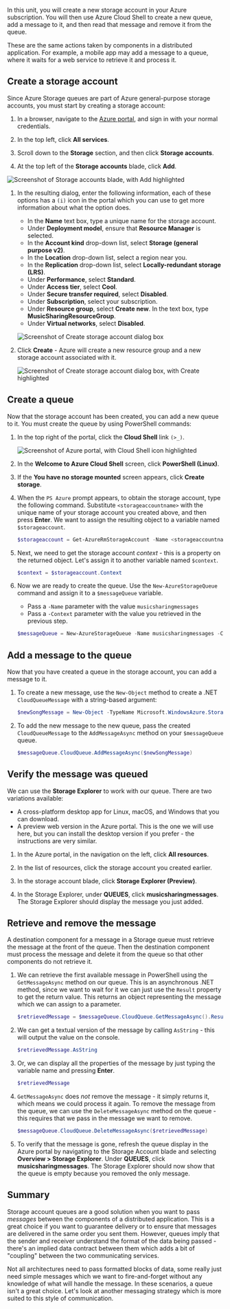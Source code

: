 In this unit, you will create a new storage account in your Azure subscription. You will then use Azure Cloud Shell to create a new queue, add a message to it, and then read that message and remove it from the queue.

These are the same actions taken by components in a distributed application. For example, a mobile app may add a message to a queue, where it waits for a web service to retrieve it and process it.

## Create a storage account
<!---TODO: Update for sandbox.--->

Since Azure Storage queues are part of Azure general-purpose storage accounts, you must start by creating a storage account:

1. In a browser, navigate to the [Azure portal](https://portal.azure.com?azure-portal=true), and sign in with your normal credentials.

1. In the top left, click **All services**.

1. Scroll down to the **Storage** section, and then click **Storage accounts**.

1. At the top left of the **Storage accounts** blade, click **Add**.

  ![Screenshot of Storage accounts blade, with Add highlighted](../media-draft/4-create-a-storage-account-1.png)

1. In the resulting dialog, enter the following information, each of these options has a `(i)` icon in the portal which you can use to get more information about what the option does.

    - In the **Name** text box, type a unique name for the storage account.
    - Under **Deployment model**, ensure that **Resource Manager** is selected.
    - In the **Account kind** drop-down list, select **Storage (general purpose v2)**.
    - In the **Location** drop-down list, select a region near you.
    - In the **Replication** drop-down list, select **Locally-redundant storage (LRS)**.
    - Under **Performance**, select **Standard**.
    - Under **Access tier**, select **Cool**.
    - Under **Secure transfer required**, select **Disabled**.
    - Under **Subscription**, select your subscription.
    - Under **Resource group**, select **Create new**. In the text box, type **MusicSharingResourceGroup**.
    - Under **Virtual networks**, select **Disabled**. 

    ![Screenshot of Create storage account dialog box](../media-draft/4-create-a-storage-account-2.png)

1. Click **Create** - Azure will create a new resource group and a new storage account associated with it.

    ![Screenshot of Create storage account dialog box, with Create highlighted](../media-draft/4-create-a-storage-account-3.png)

## Create a queue

Now that the storage account has been created, you can add a new queue to it. You must create the queue by using PowerShell commands:

1. In the top right of the portal, click the **Cloud Shell** link `(>_)`.

    ![Screenshot of Azure portal, with Cloud Shell icon highlighted](../media-draft/4-create-a-storage-queue-1.png)

1. In the **Welcome to Azure Cloud Shell** screen, click **PowerShell (Linux)**.

1. If the **You have no storage mounted** screen appears, click **Create storage**.

1. When the `PS Azure` prompt appears, to obtain the storage account, type the following command. Substitute `<storageaccountname>` with the unique name of your storage account you created above, and then press **Enter**. We want to assign the resulting object to a variable named `$storageaccount`.

    ```powershell
    $storageaccount = Get-AzureRmStorageAccount -Name <storageaccountname> -ResourceGroup  MusicSharingResourceGroup
    ```

1. Next, we need to get the storage account _context_ - this is a property on the returned object. Let's assign it to another variable named `$context`.

    ```powershell
    $context = $storageaccount.Context
    ```

1. Now we are ready to create the queue. Use the `New-AzureStorageQueue` command and assign it to a `$messageQueue` variable.
    - Pass a `-Name` parameter with the value `musicsharingmessages`
    - Pass a `-Context` parameter with the value you retrieved in the previous step.

    ```powershell
    $messageQueue = New-AzureStorageQueue -Name musicsharingmessages -Context $context
    ```

## Add a message to the queue

Now that you have created a queue in the storage account, you can add a message to it.

1. To create a new message, use the `New-Object` method to create a .NET `CloudQueueMessage` with a string-based argument:

    ```powershell
    $newSongMessage = New-Object -TypeName Microsoft.WindowsAzure.Storage.Queue.CloudQueueMessage -ArgumentList "A new song has been added."
    ```

1. To add the new message to the new queue, pass the created `CloudQueueMessage` to the `AddMessageAsync` method on your `$messageQueue` queue.

    ```powershell
    $messageQueue.CloudQueue.AddMessageAsync($newSongMessage)
    ```

## Verify the message was queued

We can use the **Storage Explorer** to work with our queue. There are two variations available:

- A cross-platform desktop app for Linux, macOS, and Windows that you can download.
- A preview web version in the Azure portal. This is the one we will use here, but you can install the desktop version if you prefer - the instructions are very similar.

1. In the Azure portal, in the navigation on the left, click **All resources**.

1. In the list of resources, click the storage account you created earlier.

1. In the storage account blade, click **Storage Explorer (Preview)**.

1. In the Storage Explorer, under **QUEUES**, click **musicsharingmessages**. The Storage Explorer should display the message you just added.

## Retrieve and remove the message

A destination component for a message in a Storage queue must retrieve the message at the front of the queue. Then the destination component must process the message and delete it from the queue so that other components do not retrieve it.

1. We can retrieve the first available message in PowerShell using the `GetMessageAsync` method on our queue. This is an asynchronous .NET method, since we want to wait for it we can just use the `Result` property to get the return value. This returns an object representing the message which we can assign to a parameter.

    ```powershell
    $retrievedMessage = $messageQueue.CloudQueue.GetMessageAsync().Result
    ```

1. We can get a textual version of the message by calling `AsString` - this will output the value on the console.

    ```powershell
    $retrievedMessage.AsString
    ```

1. Or, we can display all the properties of the message by just typing the variable name and pressing **Enter**.

    ```powershell
    $retrievedMessage
    ```

1. `GetMessageAsync` does *not* remove the message - it simply returns it, which means we could process it again. To remove the message from the queue, we can use the `DeleteMessageAsync` method on the queue - this requires that we pass in the message we want to remove.

    ```powershell
    $messageQueue.CloudQueue.DeleteMessageAsync($retrievedMessage)
    ```

1. To verify that the message is gone, refresh the queue display in the Azure portal by navigating to the Storage Account blade and selecting **Overview > Storage Explorer**. Under **QUEUES**, click **musicsharingmessages**. The Storage Explorer should now show that the queue is empty because you removed the only message.


## Summary
Storage account queues are a good solution when you want to pass _messages_ between the components of a distributed application. This is a great choice if you want to guarantee delivery or to ensure that messages are delivered in the same order you sent them. However, queues imply that the sender and receiver understand the format of the data being passed - there's an implied data contract between them which adds a bit of "coupling" between the two communicating services.

Not all architectures need to pass formatted blocks of data, some really just need simple messages which we want to fire-and-forget without any knowledge of what will handle the message. In these scenarios, a queue isn't a great choice. Let's look at another messaging strategy which is more suited to this style of communication.